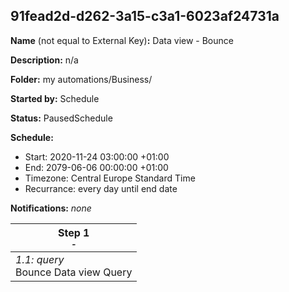 ## 91fead2d-d262-3a15-c3a1-6023af24731a

**Name** (not equal to External Key)**:** Data view - Bounce

**Description:** n/a

**Folder:** my automations/Business/

**Started by:** Schedule

**Status:** PausedSchedule

**Schedule:**

* Start: 2020-11-24 03:00:00 +01:00
* End: 2079-06-06 00:00:00 +01:00
* Timezone: Central Europe Standard Time
* Recurrance: every day until end date

**Notifications:** _none_


| Step 1<br>_<small>-</small>_ |
| --- |
| _1.1: query_<br>Bounce Data view Query |
